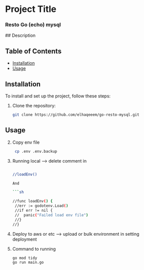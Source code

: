 # Project Title
<h3> Resto Go (echo) mysql</h3>
## Description

## Table of Contents
- [Installation](#installation)
- [Usage](#usage)


## Installation
To install and set up the project, follow these steps:

1. Clone the repository:
   ```sh
   git clone https://github.com/elhaqeeem/go-resto-mysql.git

## Usage

2. Copy env file 
   ```sh
    cp .env .env.backup

3. Running local --> delete comment in 
   ```sh

   //loadEnv() 
   
   And 

   ```sh
   
   //func loadEnv() {
	//err := godotenv.Load()
	//if err != nil {
	//	panic("Failed load env file")
	//}
   //}

4. Deploy to aws or etc --> upload or bulk environment in setting deployment

5. Command to running 
   ```sh
   go mod tidy
   go run main.go





